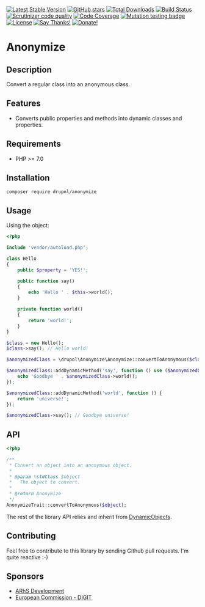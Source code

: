 [![Latest Stable Version](https://img.shields.io/packagist/v/drupol/anonymize.svg?style=flat-square)](https://packagist.org/packages/drupol/anonymize)
 [![GitHub stars](https://img.shields.io/github/stars/drupol/anonymize.svg?style=flat-square)](https://packagist.org/packages/drupol/anonymize)
 [![Total Downloads](https://img.shields.io/packagist/dt/drupol/anonymize.svg?style=flat-square)](https://packagist.org/packages/drupol/anonymize)
 [![Build Status](https://img.shields.io/travis/drupol/anonymize/master.svg?style=flat-square)](https://travis-ci.org/drupol/anonymize)
 [![Scrutinizer code quality](https://img.shields.io/scrutinizer/quality/g/drupol/anonymize/master.svg?style=flat-square)](https://scrutinizer-ci.com/g/drupol/anonymize/?branch=master)
 [![Code Coverage](https://img.shields.io/scrutinizer/coverage/g/drupol/anonymize/master.svg?style=flat-square)](https://scrutinizer-ci.com/g/drupol/anonymize/?branch=master)
 [![Mutation testing badge](https://badge.stryker-mutator.io/github.com/drupol/anonymize/master)](https://stryker-mutator.github.io)
 [![License](https://img.shields.io/packagist/l/drupol/anonymize.svg?style=flat-square)](https://packagist.org/packages/drupol/anonymize)
 [![Say Thanks!](https://img.shields.io/badge/Say-thanks-brightgreen.svg?style=flat-square)](https://saythanks.io/to/drupol)
 [![Donate!](https://img.shields.io/badge/Donate-Paypal-brightgreen.svg?style=flat-square)](https://paypal.me/drupol)
 
# Anonymize

## Description

Convert a regular class into an anonymous class.

## Features

* Converts public properties and methods into dynamic classes and properties.

## Requirements

* PHP >= 7.0

## Installation

`composer require drupol/anonymize`

## Usage

Using the object:

```php
<?php

include 'vendor/autoload.php';

class Hello
{
    public $property = 'YES!';

    public function say()
    {
        echo 'Hello ' . $this->world();
    }

    private function world()
    {
        return 'world!';
    }
}

$class = new Hello();
$class->say(); // Hello world!

$anonymizedClass = \drupol\Anonymize\Anonymize::convertToAnonymous($class);

$anonymizedClass::addDynamicMethod('say', function () use ($anonymizedClass) {
    echo 'Goodbye ' . $anonymizedClass->world();
});

$anonymizedClass::addDynamicMethod('world', function () {
    return 'universe!';
});

$anonymizedClass->say(); // Goodbye universe!
```

## API

```php
<?php

/**
 * Convert an object into an anonymous object.
 *
 * @param \stdClass $object
 *   The object to convert.  
 *
 * @return Anonymize
 */
AnonymizeTrait::convertToAnonymous($object);

```

The rest of the library API relies and inherit from [DynamicObjects](https://github.com/drupol/dynamicobjects).

## Contributing

Feel free to contribute to this library by sending Github pull requests. I'm quite reactive :-)

## Sponsors

* [ARhS Development](https://www.arhs-group.com)
* [European Commission - DIGIT](https://github.com/ec-europa)
